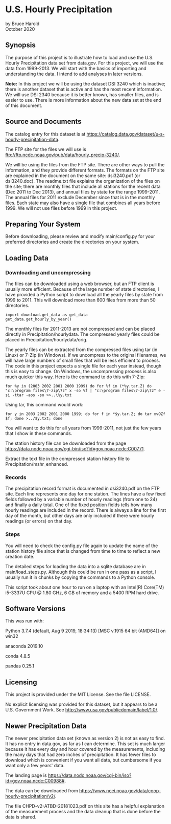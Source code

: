 # U.S. Hourly Precipitation

by Bruce Harold  
October 2020

## Synopsis

The purpose of this project is to illustrate how to load and use the U.S. Hourly Precipitation data set from data.gov.
For this project, we will use the data from 1999-2013.
We will start with the basics of importing and understanding the data.  I intend to add analyses in later versions.

**Note:** In this project we will be using the dataset DSI 3240 which is inactive; 
there is another dataset that is active and has
the most recent information.  We will use DSI 2340 because it is better known, has smaller files, and is easier to
use.  There is more information about the new data set at the end of this document.

## Source and Documents

The catalog entry for this dataset is at <https://catalog.data.gov/dataset/u-s-hourly-precipitation-data>.

The FTP site for the files we will use is <ftp://ftp.ncdc.noaa.gov/pub/data/hourly_precip-3240/>.

We will be using the files from the FTP site.  There are other ways to pull the information, and they provide different
formats.  The formats on the FTP site are explained in the document on the same site: dsi3240.pdf (or dsi3240.doc).
The readme.txt file explains the organization of the files on the site; there are monthly files that include all
stations for the recent data (Dec 2011 to Dec 2013), and annual files by state for the range 1999-2011.  The annual
files for 2011 exclude December since that is in the monthly files.  Each state may also have a single file 
that combines all years before 1999.  We will not use files before 1999 in this project.

## Preparing Your System

Before downloading, please review and modify main/config.py for your preferred directories and create the
 directories on your system.

## Loading Data

### Downloading and uncompressing

The files can be downloaded using a web browser, but an FTP client is usually more efficient.  Because of the large
number of state directories, I have provided a Python script to download all the yearly files by state from 
1999 to 2011.  This will download more than 600 files from more than 50 directories.

    import download.get_data as get_data
    get_data.get_hourly_by_year()

The monthly files for 2011-2013 are not compressed and can be placed directly in Precipitation/hourlydata.  The
compressed yearly files could be placed in Precipitation/hourlydata/orig.

The yearly files can be extracted from the compressed files using tar (in Linux) or 7-Zip (in Windows).  If we 
uncompress to
the original filenames, we will have large numbers of small files that will be less efficient to process.
The code in this project expects
a single file for each year instead, though this is easy to change.
On Windows, the uncompressing process is also
much quicker this way.  Here is the command to do this with 7-Zip:

    for %y in (2003 2002 2001 2000 1999) do for %f in (*%y.tar.Z) do "c:\program files\7-zip\7z" x -so %f | "c:\program files\7-zip\7z" e -si -ttar -aos -so >>..\%y.txt

Using tar, this command would work:

    for y in 2003 2002 2001 2000 1999; do for f in *$y.tar.Z; do tar xvOZf $f; done >../$y.txt; done

You will want to do this for all years from 1999-2011, not just the few years that I show in these commands.

The station history file can be downloaded from the page 
<https://data.nodc.noaa.gov/cgi-bin/iso?id=gov.noaa.ncdc:C00771>.

Extract the text file in the compressed station history file to Precipitation/mshr_enhanced.

### Records

The precipitation record format is documented in dsi3240.pdf on the FTP site.  Each line represents one day for one station.  The lines
have a few fixed fields followed by a variable number of hourly readings (from one to 24) and finally a daily total.
One of the fixed position fields tells how many hourly readings are included in the record.  There is always a line
for the first day of the month, but other days are only included if there were hourly readings (or errors) on that
day. 

### Steps

You will need to check the config.py file again to update the name of the station history file since that is changed
from time to time to reflect a new creation date.

The detailed steps for loading the data into a sqlite database are in main/load_steps.py.  Although this could be run
in one pass as a script, I usually run it in chunks by copying the commands to a Python console.

This script took about one hour to run on a laptop with an Intel(R) Core(TM) i5-3337U CPU @ 1.80 GHz, 6 GB
of memory and a 5400 RPM hard drive.

## Software Versions

This was run with:

Python 3.7.4 (default, Aug  9 2019, 18:34:13) [MSC v.1915 64 bit (AMD64)] on win32

anaconda 2019.10

conda 4.8.5

pandas 0.25.1

## Licensing

This project is provided under the MIT License.  See the file LICENSE. 

No explicit licensing was provided for this dataset, but it appears to be a U.S. Government Work.  See 
<http://www.usa.gov/publicdomain/label/1.0/>.

## Newer Precipitation Data

The newer precipitation data set (known as version 2) is not as easy to find.  It has no entry in data.gov, as far
as I can determine.  This set is much larger because it has every day and hour covered by the measurements, including
the many days that had zero inches of precipitation.  It has fewer files to download which is convenient if you want
all data, but cumbersome if you want only a few years' data.

The landing page is <https://data.nodc.noaa.gov/cgi-bin/iso?id=gov.noaa.ncdc:C00988#>.

The data can be downloaded from <https://www.ncei.noaa.gov/data/coop-hourly-precipitation/v2/>.

The file CHPD-v2-ATBD-20181023.pdf on this site has a helpful explanation of the
measurement process and the data cleanup that is done before the data is shared.
